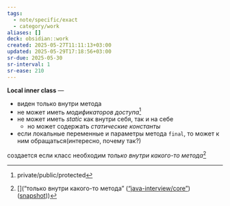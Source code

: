 ```yaml
---
tags:
  - note/specific/exact
  - category/work
aliases: []
deck: obsidian::work
created: 2025-05-27T11:11:13+03:00
updated: 2025-05-29T17:18:56+03:00
sr-due: 2025-05-30
sr-interval: 1
sr-ease: 210
---
```


**Local inner class**
—
- виден только внутри метода
- не может иметь *модификаторов доступа*[^1]
- не может иметь *static* как внутри себя, так и на себе
	- но может содержать *статические константы*
- если локальные переменные и параметры метода `final`, то может к ним обращаться(интересно, почему так?)

создается если класс необходим *только внутри какого-то метода*[^2]

[^1]: private/public/protected
[^2]: [](“только внутри какого-то метода” ([“java-interview/core”](zotero://select/library/items/T3X9ZD57)) ([snapshot](zotero://open-pdf/library/items/2GAN5TQF?sel=p%3Anth-child(147)&annotation=DFEZDULV)))
